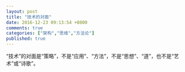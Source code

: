 ```yaml
---
layout: post
title: "技术的对面"
date: 2016-12-23 09:13:54 +0800
comments: true
categories: ["架构","思维","方法论"]
published: true
---
```


“技术”的对面是“策略”，不是“应用”、“方法”，不是“思想”、“道”，也不是“艺术”或“诗歌”。


